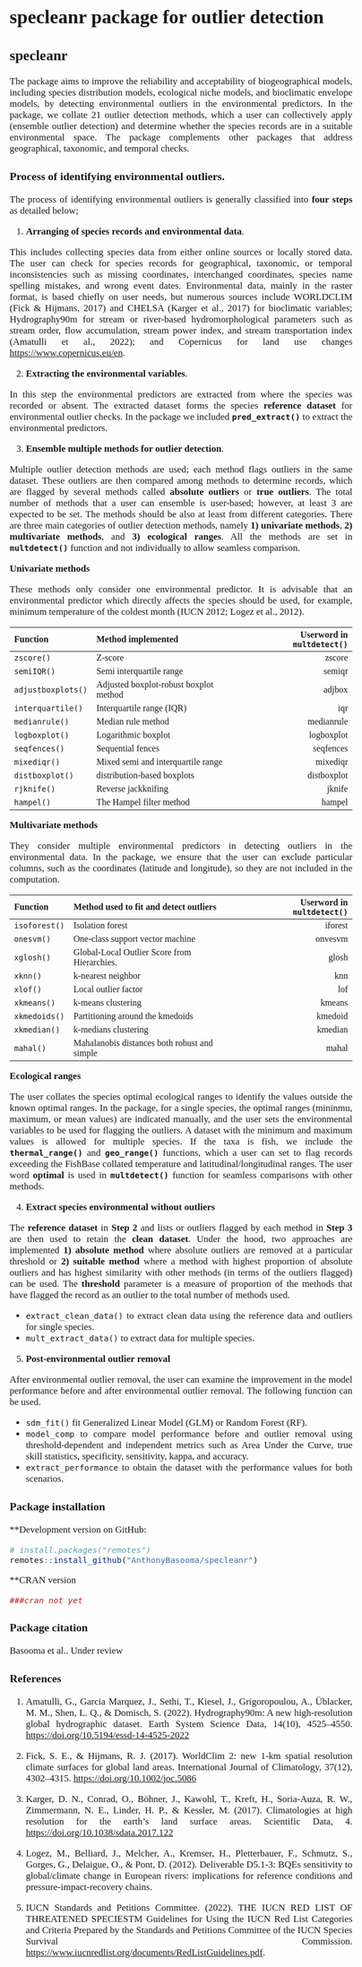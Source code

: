 specleanr package for outlier detection
================

<style>
body {
    text-align: justify;
    font-family: Calibri;
    font-size: 17px;
}
.p {
 font-size:17px;
 font-family: Consolas;
}
</style>
<!-- README.md is generated from README.Rmd. Please edit that file -->

## specleanr

<!-- badges: start -->
<!-- badges: end -->

The package aims to improve the reliability and acceptability of
biogeographical models, including species distribution models,
ecological niche models, and bioclimatic envelope models, by detecting
environmental outliers in the environmental predictors. In the package,
we collate 21 outlier detection methods, which a user can collectively
apply (ensemble outlier detection) and determine whether the species
records are in a suitable environmental space. The package complements
other packages that address geographical, taxonomic, and temporal
checks.

### Process of identifying environmental outliers.

The process of identifying environmental outliers is generally
classified into **four steps** as detailed below;

<!--(![This is the caption!](img/rmarkdown_hex.png))-->

1.  **Arranging of species records and environmental data**.

This includes collecting species data from either online sources or
locally stored data. The user can check for species records for
geographical, taxonomic, or temporal inconsistencies such as missing
coordinates, interchanged coordinates, species name spelling mistakes,
and wrong event dates. Environmental data, mainly in the raster format,
is based chiefly on user needs, but numerous sources include WORLDCLIM
(Fick & Hijmans, 2017) and CHELSA (Karger et al., 2017) for bioclimatic
variables; Hydrography90m for stream or river-based hydromorphological
parameters such as stream order, flow accumulation, stream power index,
and stream transportation index (Amatulli et al., 2022); and Copernicus
for land use changes <https://www.copernicus.eu/en>.

2.  **Extracting the environmental variables**.

In this step the environmental predictors are extracted from where the
species was recorded or absent. The extracted dataset forms the species
**reference dataset** for environmental outlier checks. In the package
we included **`pred_extract()`** to extract the environmental
predictors.

3.  **Ensemble multiple methods for outlier detection**.

Multiple outlier detection methods are used; each method flags outliers
in the same dataset. These outliers are then compared among methods to
determine records, which are flagged by several methods called
**absolute outliers** or **true outliers**. The total number of methods
that a user can ensemble is user-based; however, at least 3 are expected
to be set. The methods should be also at least from different
categories. There are three main categories of outlier detection
methods, namely **1) univariate methods**, **2) multivariate methods**,
and **3) ecological ranges**. All the methods are set in
**`multdetect()`** function and not individually to allow seamless
comparison.

**Univariate methods**

These methods only consider one environmental predictor. It is advisable
that an environmental predictor which directly affects the species
should be used, for example, minimum temperature of the coldest month
(IUCN 2012; Logez et al., 2012).

| Function           | Method implemented                     | Userword in **`multdetect()`** |
|:-------------------|:---------------------------------------|-------------------------------:|
| `zscore()`         | Z-score                                |                         zscore |
| `semiIQR()`        | Semi interquartile range               |                         semiqr |
| `adjustboxplots()` | Adjusted boxplot-robust boxplot method |                         adjbox |
| `interquartile()`  | Interquartile range (IQR)              |                            iqr |
| `medianrule()`     | Median rule method                     |                     medianrule |
| `logboxplot()`     | Logarithmic boxplot                    |                     logboxplot |
| `seqfences()`      | Sequential fences                      |                      seqfences |
| `mixediqr()`       | Mixed semi and interquartile range     |                       mixediqr |
| `distboxplot()`    | distribution-based boxplots            |                    distboxplot |
| `rjknife()`        | Reverse jackknifing                    |                         jknife |
| `hampel()`         | The Hampel filter method               |                         hampel |

**Multivariate methods**

They consider multiple environmental predictors in detecting outliers in
the environmental data. In the package, we ensure that the user can
exclude particular columns, such as the coordinates (latitude and
longitude), so they are not included in the computation.

| Function      | Method used to fit and detect outliers       | Userword in **`multdetect()`** |
|:--------------|:---------------------------------------------|-------------------------------:|
| `isoforest()` | Isolation forest                             |                        iforest |
| `onesvm()`    | One-class support vector machine             |                        onvesvm |
| `xglosh()`    | Global-Local Outlier Score from Hierarchies. |                          glosh |
| `xknn()`      | k-nearest neighbor                           |                            knn |
| `xlof()`      | Local outlier factor                         |                            lof |
| `xkmeans()`   | k-means clustering                           |                         kmeans |
| `xkmedoids()` | Partitioning around the kmedoids             |                        kmedoid |
| `xkmedian()`  | k-medians clustering                         |                        kmedian |
| `mahal()`     | Mahalanobis distances both robust and simple |                          mahal |

**Ecological ranges**

The user collates the species optimal ecological ranges to identify the
values outside the known optimal ranges. In the package, for a single
species, the optimal ranges (mininmu, maximum, or mean values) are
indicated manually, and the user sets the environmental variables to be
used for flagging the outliers. A dataset with the minimum and maximum
values is allowed for multiple species. If the taxa is fish, we include
the **`thermal_range()`** and **`geo_range()`** functions, which a user
can set to flag records exceeding the FishBase collated temperature and
latitudinal/longitudinal ranges. The user word **optimal** is used in
**`multdetect()`** function for seamless comparisons with other methods.

4.  **Extract species environmental without outliers**

The **reference dataset** in **Step 2** and lists or outliers flagged by
each method in **Step 3** are then used to retain the **clean dataset**.
Under the hood, two approaches are implemented **1) absolute method**
where absolute outliers are removed at a particular threshold or **2)
suitable method** where a method with highest proportion of absolute
outliers and has highest similarity with other methods (in terms of the
outliers flagged) can be used. The **threshold** parameter is a measure
of proportion of the methods that have flagged the record as an outlier
to the total number of methods used.

- `extract_clean_data()` to extract clean data using the reference data
  and outliers for single species.
- `mult_extract_data()` to extract data for multiple species.

5.  **Post-environmental outlier removal**

After environmental outlier removal, the user can examine the
improvement in the model performance before and after environmental
outlier removal. The following function can be used.

- `sdm_fit()` fit Generalized Linear Model (GLM) or Random Forest (RF).
- `model_comp` to compare model performance before and outlier removal
  using threshold-dependent and independent metrics such as Area Under
  the Curve, true skill statistics, specificity, sensitivity, kappa, and
  accuracy.
- `extract_performance` to obtain the dataset with the performance
  values for both scenarios.

### Package installation

\*\*Development version on GitHub:

``` r
# install.packages("remotes")
remotes::install_github("AnthonyBasooma/specleanr")
```

\*\*CRAN version

``` r
###cran not yet
```

### Package citation

Basooma et al.. Under review

### References

1.  Amatulli, G., Garcia Marquez, J., Sethi, T., Kiesel, J.,
    Grigoropoulou, A., Üblacker, M. M., Shen, L. Q., & Domisch, S.
    (2022). Hydrography90m: A new high-resolution global hydrographic
    dataset. Earth System Science Data, 14(10), 4525–4550.
    <https://doi.org/10.5194/essd-14-4525-2022>

2.  Fick, S. E., & Hijmans, R. J. (2017). WorldClim 2: new 1-km spatial
    resolution climate surfaces for global land areas. International
    Journal of Climatology, 37(12), 4302–4315.
    <https://doi.org/10.1002/joc.5086>

3.  Karger, D. N., Conrad, O., Böhner, J., Kawohl, T., Kreft, H.,
    Soria-Auza, R. W., Zimmermann, N. E., Linder, H. P., & Kessler, M.
    (2017). Climatologies at high resolution for the earth’s land
    surface areas. Scientific Data, 4.
    <https://doi.org/10.1038/sdata.2017.122>

4.  Logez, M., Belliard, J., Melcher, A., Kremser, H., Pletterbauer, F.,
    Schmutz, S., Gorges, G., Delaigue, O., & Pont, D. (2012).
    Deliverable D5.1-3: BQEs sensitivity to global/climate change in
    European rivers: implications for reference conditions and
    pressure-impact-recovery chains.

5.  IUCN Standards and Petitions Committee. (2022). THE IUCN RED LIST OF
    THREATENED SPECIESTM Guidelines for Using the IUCN Red List
    Categories and Criteria Prepared by the Standards and Petitions
    Committee of the IUCN Species Survival Commission.
    <https://www.iucnredlist.org/documents/RedListGuidelines.pdf>.
